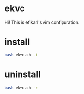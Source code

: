 # ekvc
Hi! This is efikarl's vim configuration.

# install
```bash
bash ekvc.sh -i
```

# uninstall
```bash
bash ekvc.sh -r
```
